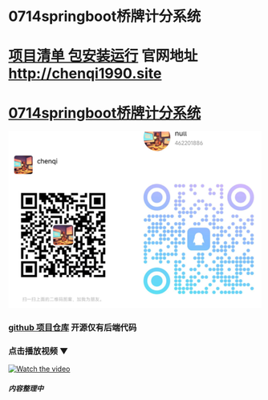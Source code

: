 # 0714springboot桥牌计分系统


# [项目清单 包安装运行](http://chenqi1990.site) 官网地址 http://chenqi1990.site

# [0714springboot桥牌计分系统](https://github.com/GraduationProject-springboot/0714springboot)

![picture](https://raw.githubusercontent.com/GraduationProject-springboot/.github/main/img/wx.png)

### [github 项目仓库](https://github.com/GraduationProject-springboot/allSpringbootProjects) 开源仅有后端代码

### 点击播放视频 ▼
[![Watch the video](https://i.sstatic.net/Vp2cE.png)](https://www.bilibili.com/video/BV14HerezEwW?p=67)

#####   内容整理中  











